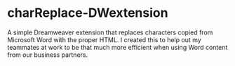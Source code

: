charReplace-DWextension
=======================

A simple Dreamweaver extension that replaces characters copied from Microsoft Word with the proper HTML. I created this to help out my teammates at work to be that much more efficient when using Word content from our business partners.